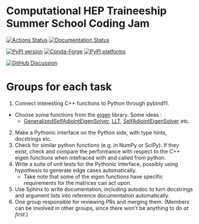 # Computational HEP Traineeship Summer School Coding Jam

[![Actions Status][actions-badge]][actions-link]
[![Documentation Status][rtd-badge]][rtd-link]

[![PyPI version][pypi-version]][pypi-link]
[![Conda-Forge][conda-badge]][conda-link]
[![PyPI platforms][pypi-platforms]][pypi-link]

[![GitHub Discussion][github-discussions-badge]][github-discussions-link]

<!-- SPHINX-START -->

<!-- prettier-ignore-start -->
[actions-badge]:            https://github.com/ckoraka/tac-hep-coding-jam.git/workflows/CI/badge.svg
[actions-link]:             https://github.com/ckoraka/tac-hep-coding-jam.git/actions
[conda-badge]:              https://img.shields.io/conda/vn/conda-forge/tac-hep-coding-jam
[conda-link]:               https://github.com/conda-forge/tac-hep-coding-jam-feedstock
[github-discussions-badge]: https://img.shields.io/static/v1?label=Discussions&message=Ask&color=blue&logo=github
[github-discussions-link]:  https://github.com/ckoraka/tac-hep-coding-jam.git/discussions
[pypi-link]:                https://pypi.org/project/tac-hep-coding-jam/
[pypi-platforms]:           https://img.shields.io/pypi/pyversions/tac-hep-coding-jam
[pypi-version]:             https://img.shields.io/pypi/v/tac-hep-coding-jam
[rtd-badge]:                https://readthedocs.org/projects/tac-hep-coding-jam/badge/?version=latest
[rtd-link]:                 https://tac-hep-coding-jam.readthedocs.io/en/latest/?badge=latest

<!-- prettier-ignore-end -->

# Groups for each task

1. Connect interesting C++ functions to Python through pybind11.

- Choose some functions from the
  [eigen](https://eigen.tuxfamily.org/index.php?title=Main_Page) library. Some
  ideas :
  - [GeneralizedSelfAdjointEigenSolver](https://eigen.tuxfamily.org/dox/classEigen_1_1GeneralizedSelfAdjointEigenSolver.html),
    [LLT](https://eigen.tuxfamily.org/dox/classEigen_1_1LLT.html),
    [SelfAdjointEigenSolver](https://eigen.tuxfamily.org/dox/classEigen_1_1SelfAdjointEigenSolver.html)
    etc.

2. Make a Pythonic interface on the Python side, with type hints, docstrings
   etc.
3. Check for similar python functions (e.g. in NumPy or SciPy). If they exist,
   check and compare the performance with respect to the C++ eigen functions
   when intefraced with and called from python.
4. Write a suite of unit tests for the Pythonic interface, possibly using
   hypothesis to generate edge cases automatically.
   - Take note that some of the eigen functions have specific requirements for
     the matrices can act upon.
5. Use Sphinx to write documentation, including autodoc to turn docstrings and
   argument lists into reference documentation automatically.
6. One group responsible for reviewing PRs and merging them. (Members can be
   involved in other groups, since there won't be anything to do _at first_.)
